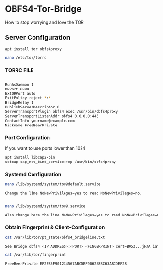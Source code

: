 # OBFS4-Tor-Bridge
How to stop worrying and love the TOR

## Server Configuration
```bash
apt install tor obfs4proxy

nano /etc/tor/torrc
```

### TORRC FILE
```bash

RunAsDaemon 1
ORPort 6889
ExtORPort auto
ExitPolicy reject *:*
BridgeRelay 1
PublishServerDescriptor 0
ServerTransportPlugin obfs4 exec /usr/bin/obfs4proxy
ServerTransportListenAddr obfs4 0.0.0.0:443
ContactInfo yourname@example.com
Nickname FreeBeerPrivate

```

### Port Configuration

If you want to use ports lower than 1024

```bash
apt install libcap2-bin
setcap cap_net_bind_service=+ep /usr/bin/obfs4proxy
```

### Systemd Configuration

```bash
nano /lib/systemd/system/tor@default.service

Change the line NoNewPrivileges=yes to read NoNewPrivileges=no.

```

```bash

nano /lib/systemd/system/tor@.service

Also change here the line NoNewPrivileges=yes to read NoNewPrivileges=no.

```

### Obtain Fingerprint & Client-Configuration

```bash
cat /var/lib/tor/pt_state/obfs4_bridgeline.txt

See Bridge obfs4 <IP ADDRESS>:<PORT> <FINGERPRINT> cert=BO53...jHXA iat-mode=0

cat /var/lib/tor/fingerprint

FreeBeerPrivate EF2EB5F901234567ABCDEF906238BC63ABCDEF28
```


